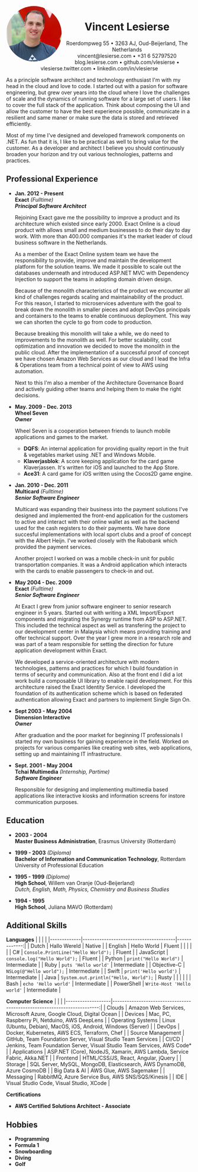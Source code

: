 <img style="float: left; border-radius: 50%; width: 150px" src="assets/me.png">
<h1 align="center">Vincent Lesierse</h1>
<p align="center">
Roerdompweg 55 • 3263 AJ, Oud-Beijerland, The Netherlands</br>
vincent@lesierse.com • +31 6 52797520</br>
blog.lesierse.com • github.com/vlesierse • vlesierse.twitter.com • linkedin.com/in/vlesierse
</p>

As a principle software architect and technology enthusiast I'm with my head in the cloud and love to code. I started out with a pasion for software engineering, but grew over years into the cloud where I love the challenges of scale and the dynamics of running software for a large set of users. I like to cover the full stack of the application. Think about composing the UI and allow the customer to have the best experience possible, communicate in a resilient and same maner or make sure the data is stored and retrieved efficiently.

Most of my time I've designed and developed framework components on .NET. As fun that it is, I like to be practical as well to bring value for the customer. As a developer and architect I believe you should continuously broaden your horizon and try out various technologies, patterns and practices.

## Professional Experience
*   **Jan. 2012 - Present**  
    **Exact** *(Fulltime)*  
    ***Principal Software Architect***

    Rejoining Exact gave me the possibility to improve a product and its architecture which existed since early 2000. Exact Online is a cloud product with allows small and medium businesses to do their day to day work. With more than 400.000 companies it's the market leader of cloud business software in the Netherlands.

    As a member of the Exact Online system team we have the responsibility to provide, improve and maintain the development platform for the solution teams. We made it possible to scale out the databases underneath and introduced ASP.NET MVC with Dependency Injection to support the teams in adopting domain driven design.

    Because of the monolith characteristics of the product we encounter all kind of challenges regards scaling and maintainability of the product. For this reason, I started to microservices adventure with the goal to break down the monolith in smaller pieces and adopt DevOps principals and containers to the teams to enable continuous deployment. This way we can shorten the cycle to go from code to production.

    Because breaking this monolith will take a while, we do need to improvements to the monolith as well. For better scalability, cost optimization and innovation we decided to move the monolith in the public cloud. After the implementation of a successful proof of concept we have chosen Amazon Web Services as our cloud and I lead the Infra & Operations team from a technical point of view to AWS using automation.

    Next to this I'm also a member of the Architecture Governance Board and actively guiding other teams and helping them to make the right decisions.

*   **May. 2009 - Dec. 2013**  
    **Wheel Seven**  
    ***Owner***

    Wheel Seven is a cooperation between friends to launch mobile applications and games to the market.
    * **DQFS**: An internal application for providing quality report in the fruit & vegetables market using .NET and Windows Mobile. 
    * **Klaverjasblok**: A score keeping application for the card game Klaverjassen. It's written for iOS and launched to the App Store. 
    * **Ace31**: A card game for iOS written using the Cocos2D game engine.

*   **Jan. 2010 - Dec. 2011**  
    **Multicard** *(Fulltime)*  
    ***Senior Software Engineer***

    Multicard was expanding their business into the payment solutions I've designed and implemented the front-end application for the customers to active and interact with their online wallet as well as the backend used for the cash registers to do their payments. We have done succesful implementations with local sport clubs and a proof of concept with the Albert Heijn. I've worked closely with the Rabobank which provided the payment services.

    Another project I worked on was a mobile check-in unit for public transportation companies. It was a Android application which interacts with the cards to enable passengers to check-in and out.

*   **May 2004 - Dec. 2009**  
    **Exact** *(Fulltime)*  
    ***Senior Software Engineer***

    At Exact I grew from junior software engineer to senior research engineer in 5 years. Started out with writing a XML Import/Export components and migrating the Synergy runtime from ASP to ASP.NET. This included the technical aspect as well as transfering the project to our development center in Malaysia which means providing training and offer technical support. Over the year I grew more in a research role and was part of a team responsible for setting the direction for future application development within Exact.

    We developed a service-oriented architecture with modern technologies, patterns and practices for which I build foundation in terms of security and communication. Also at the front end I did a lot work build a composable UI library to enable rapid development. For this architecture raised the Exact Identity Service. I developed the foundation of its authentication scheme which is based on federated authentication allowing Exact and partners to implement Single Sign On.

*   **Sept 2003 - May 2004**  
    **Dimension Interactive**  
    ***Owner***

    After graduation and the poor market for beginning IT professionals I started my own business for gaining experience in the field. Worked on projects for various companies like creating web sites, web applications, setting up and maintaining IT infrastructure.

*   **Sept. 2001 - May 2004**  
    **Tchai Multimedia** *(Internship, Partime)*  
    ***Software Engineer***

    Responsible for designing and implementing multimedia based applications like interactive kiosks and information screens for instore communication purposes.


## Education
*   **2003 - 2004**  
    **Master Business Administration**, Erasmus University (Rotterdam)

*   **1999 - 2003** *(Diploma)*  
    **Bachelor of Information and Communication Technology**, Rotterdam University of Professional Education

*   **1995 - 1999** *(Diploma)*  
    **High School**, Willem van Oranje (Oud-Beijerland)  
    *Dutch, English, Math, Physics, Chemistry and Business Studies*

*   **1994 - 1995**  
    **High School**, Juliana MAVO (Rotterdam)

## Additional Skills
**Languages**
|             |                                       |              |
|-------------|---------------------------------------|-------------:|
| Dutch       | Hallo Wereld                          | Native       |
| English     | Hello World                           | Fluent       |
|             |                                       |              |
| C#          | `Console.PrintLine("Hello World");`   | Fluent       |
| JavaScript  | `console.log("Hello World");`         | Fluent       |
| Python      | `print("Hello World")`                | Intermediate |
| Ruby        | `puts 'Hello world'`                  | Intermediate |
| Objective-C | `NSLog(@"Hello world");`              | Intermediate |
| Swift       | `print('Hello world')`                | Intermediate |
| Java        | `System.out.println("Hello, World");` | Rusty        |
|             |                                       |              |
| Bash        | `echo 'Hello world'`                  | Intermediate |
| PowerShell  | `Write-Host 'Hello world'`            | Intermediate |

**Computer Science**
|                   |                                                                         |
|-------------------|------------------------------------------------------------------------:|
| Clouds            | Amazon Web Services, Microsoft Azure, Google Cloud, Digital Ocean       |
| Devices           | Mac, PC, Raspberry Pi, Netduino, AWS DeepLens                           |
| Operating Systems | Linux (Ubuntu, Debian), MacOS, iOS, Android, Windows (Server)           |
| DevOps            | Docker, Kubernetes, AWS ECS, Terraform, Chef                            |
| Source Management | GitHub, Team Foundation Server, Visual Studio Team Services             |
| CI/CD             | Jenkins, Team Foundation Server, Visual Studio Team Services, AWS Code* |
| Applications      | ASP.NET (Core), NodeJS, Xamarin, AWS Lambda, Service Fabric, Akka.NET   |
| Frontend          | HTML/CSS/JS, React, Angular, jQuery                                     |
| Storage           | SQL Server, MySQL, MongoDB, Elasticsearch, AWS DynamoDB, Azure CosmoDB  |
| Big Data & AI     | AWS Glue, AWS Sagemaker                                                 |
| Messaging         | RabbitMQ, Azure Service Bus, AWS SNS/SQS/Kinesis                        |
| IDE               | Visual Studio Code, Visual Studio, XCode                                |
 
**Certifications**
*   **AWS Certified Solutions Architect - Associate**

## Hobbies

*   **Programming**
*   **Formula 1**
*   **Snowboarding**
*   **Diving**
*   **Golf**